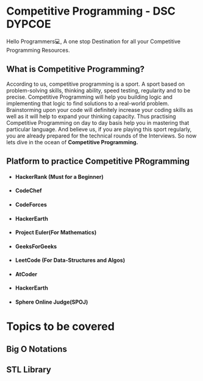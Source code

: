 # Competitive Programming - DSC DYPCOE

Hello Programmers💻,
A one stop Destination for all your Competitive Programming Resources.

## What is Competitive Programming?
According to us, competitive programming is a sport. A sport based on problem-solving skills, thinking ability, speed testing, regularity and to be precise. Competitive Programming will help you building logic and implementing that logic to find solutions to a real-world problem. Brainstorming upon your code will definitely increase your coding skills as well as it will help to expand your thinking capacity. Thus practising Competitive Programming on day to day basis help you in mastering that particular language. And believe us, if you are playing this sport regularly, you are already prepared for the technical rounds of the Interviews. So now lets dive in the ocean of **Competitive Programming.**

## Platform to practice Competitive PRogramming

- #### HackerRank (Must for a Beginner)
- #### CodeChef 
- #### CodeForces
- #### HackerEarth
- #### Project Euler(For Mathematics)
- #### GeeksForGeeks
- #### LeetCode (For Data-Structures and Algos)
- #### AtCoder
- #### HackerEarth
- #### Sphere Online Judge(SPOJ)


# Topics to be covered

## Big O Notations


## STL Library
